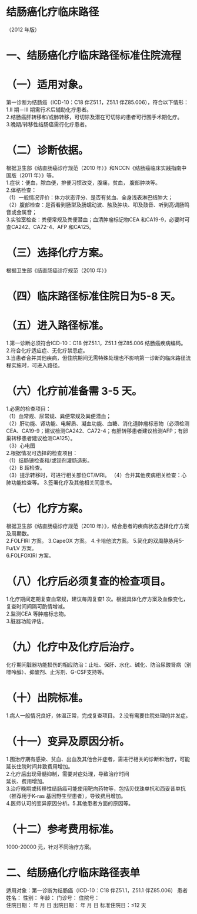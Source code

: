 # 结肠癌化疗临床路径  
（2012 年版）  
# 一、结肠癌化疗临床路径标准住院流程  
# （一）适用对象。  
第一诊断为结肠癌（ICD-10：C18 伴Z51.1，Z51.1 伴Z85.006），符合以下情形：  
1.II 期－III 期需行术后辅助化疗患者。  
2.结肠癌肝转移和/或肺转移，可切除及潜在可切除的患者可行围手术期化疗。  
3.晚期/转移性结肠癌需行化疗患者。  
# （二）诊断依据。  
根据卫生部《结直肠癌诊疗规范（2010 年）》和NCCN《结肠癌临床实践指南中国版（2011 年）》等。  
1.症状：便血，脓血便，排便习惯改变，腹痛，贫血， 腹部肿块等。  
2.体格检查：  
（1）一般情况评价：体力状态评分、是否有贫血、全身浅表淋巴结肿大；  
（2）腹部检查：是否看到肠型及肠蠕动波、触及肿块、叩及鼓音、听到高调肠鸣音或金属音；  
3.实验室检查：粪便常规及粪便潜血；血清肿瘤标记物CEA 和CA19-9，必要时可查CA242、CA72-4、AFP 和CA125。  
# （三）选择化疗方案。  
根据卫生部《结直肠癌诊疗规范（2010 年）》  
# （四）临床路径标准住院日为5-8 天。  
# （五）进入路径标准。  
1.第一诊断必须符合ICD-10：C18 伴Z51.1，Z51.1 伴Z85.006 结肠癌疾病编码。  
2.符合化疗适应症、无化疗禁忌症。  
3.当患者合并其他疾病，但住院期间无需特殊处理也不影响第一诊断的临床路径流程实施时，可进入路径。  
# （六）化疗前准备需 3-5 天。  
1.必需的检查项目：  
（1）血常规、尿常规、粪便常规及粪便潜血；  
（2）肝功能、肾功能、电解质、凝血功能、血糖、消化道肿瘤标志物（必须检测CEA、CA19-9；建议检测CA242、CA72-4；有肝转移患者建议检测AFP；有卵巢转移患者建议检测CA125）。  
（3）心电图  
2.根据情况可选择的检查项目：  
（1）结肠镜检查和/或钡剂灌肠造影。  
（2）B 超检查。  
（3）提示转移时，可进行相关部位CT/MRI。 （4）合并其他疾病相关检查：心肺功能检查等。 3.签署化疗及其他相关同意书。  
# （七）化疗方案。  
根据卫生部《结直肠癌诊疗规范（2010 年）》，结合患者的疾病状态选择化疗方案及周期数。  
2.FOLFIRI 方案。 
3.CapeOX 方案。 
4.卡培他滨方案。 
5.简化的双周静脉用5-Fu/LV 方案。  
6.FOLFOXIRI 方案。  
# （八）化疗后必须复查的检查项目。  
1.化疗期间定期复查血常规，建议每周复查1 次。根据具体化疗方案及血像变化，复查时间间隔可酌情增减。  
2.监测CEA 等肿瘤标志物。  
3.脏器功能评估。  
# （九）化疗中及化疗后治疗。  
化疗期间脏器功能损伤的相应防治：止吐、保肝、水化、碱化、防治尿酸肾病（别嘌呤醇）、抑酸剂、止泻剂、G-CSF支持等。  
# （十）出院标准。  
1.病人一般情况良好，体温正常，完成复查项目。 2.没有需要住院处理的并发症。  
# （十一）变异及原因分析。  
1.围治疗期有感染、贫血、出血及其他合并症者，需进行相关的诊断和治疗，可能延长住院时间并致费用增加。  
2.化疗后出现骨髓抑制，需要对症处理，导致治疗时间  
延长、费用增加。  
3.治疗晚期或转移性结肠癌可能使用靶向药物等，包括贝伐珠单抗和西妥昔单抗（推荐用于K-ras 基因野生型患者），导致费用增加。  
4.医师认可的变异原因分析。5.其他患者方面的原因等。  
# （十二）参考费用标准。  
1000-20000 元，针对不同治疗方案。  
# 二、结肠癌化疗临床路径表单  
适用对象：第一诊断为结肠癌（ICD-10：C18 伴Z51.1，Z51.1 伴Z85.006） 患者姓名：           性别：    年龄：    门诊号：       住院号：  
住院日期：   年  月  日 出院日期：   年  月   日  标准住院日：≤12 天  
